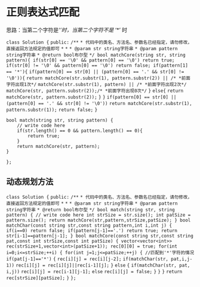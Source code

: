 # 正则表达式匹配

思路：当第二个字符是‘*’时，当第二个字符不是* ‘*’ 时

`class Solution {`
`public:`
    `/**`
     `* 代码中的类名、方法名、参数名已经指定，请勿修改，直接返回方法规定的值即可`
     `*`
     `*`
     `* @param str string字符串`
     `* @param pattern string字符串`
     `* @return bool布尔型`
     `*/
    bool matchCore(string str, string pattern){
        if(str[0] == '\0' && pattern[0] == '\0')
            return true;
        if(str[0] != '\0' && pattern[0] == '\0')
            return false;
        if(pattern[1] == '*'){`
            `if(pattern[0] == str[0] || (pattern[0] == '.' && str[0] != '\0')){`
                `return matchCore(str.substr(1), pattern.substr(2)) || /* *前面字符出现1次*/`
                    `matchCore(str.substr(1), pattern) || /* *前面字符出现2次*/`
                    `matchCore(str, pattern.substr(2));/* *前面字符出现0次*/`
            `}`
            `else{`
                `return matchCore(str, pattern.substr(2));`
            `}`
        `}`
        `if(pattern[0] == str[0] || (pattern[0] == '.' && str[0] != '\0'))`
            `return matchCore(str.substr(1), pattern.substr(1));`
        `return false;`
    `}`

    bool match(string str, string pattern) {
        // write code here
        if(str.length() == 0 && pattern.length() == 0){
            return true;
        }
        return matchCore(str, pattern);
    }
`};`

## 动态规划方法

`class Solution {`
`public:`
    `/**`
     `* 代码中的类名、方法名、参数名已经指定，请勿修改，直接返回方法规定的值即可`
     `*`
     `*` 
     `* @param str string字符串` 
     `* @param pattern string字符串` 
     `* @return bool布尔型`
     `*/
    bool match(string str, string pattern) {
        // write code here
        int strSize = str.size();
        int patSize = pattern.size();
        return matchCore(str,pattern,strSize,patSize);
    }
    bool matchChar(const string str,const string pattern,int i,int j)
    {
        if(i==0)
            return false;
        if(pattern[j-1]=='.')
            return true;
        return str[i-1]==pattern[j-1];
    }
    bool matchCore(const string str,const string pat,const int strSize,const int patSize)
    {
        vector<vector<int>> rec(strSize+1,vector<int>(patSize+1));
        rec[0][0] = true;
        for(int i=0;i<=strSize;++i)
        {
            for(int j=1;j<=patSize;++j)
            {
                //匹配到'*'字符的情况`
                `if(pat[j-1]=='*')`
                `{`
                    `rec[i][j] = rec[i][j-2];`
                    `if(matchChar(str, pat,i,j-1))`
                        `rec[i][j] = rec[i][j]||rec[i-1][j];`
                `}`
                `else`
                `{`
                    `if(matchChar(str, pat, i,j))`
                        `rec[i][j] = rec[i-1][j-1];`
                    `else`
                        `rec[i][j] = false;`
                `}`
            `}`
        `}`
        `return rec[strSize][patSize];`
    `}`
`};`